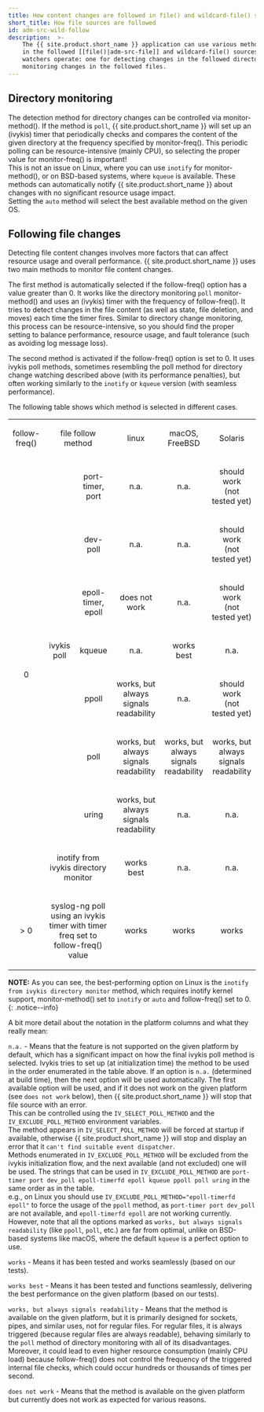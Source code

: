 ```yaml
---
title: How content changes are followed in file() and wildcard-file() sources
short_title: How file sources are followed
id: adm-src-wild-follow
description:  >-
    The {{ site.product.short_name }} application can use various methods to detect changes
    in the followed [[file()|adm-src-file]] and wildcard-file() sources. Under the hood, two different change
    watchers operate: one for detecting changes in the followed directories and one for
    monitoring changes in the followed files.
---
```


## Directory monitoring

The detection method for directory changes can be controlled via monitor-method(). If the method is `poll`, {{ site.product.short_name }} will set up an (ivykis) timer that periodically checks and compares the content of the given directory at the frequency specified by monitor-freq(). This periodic polling can be resource-intensive (mainly CPU), so selecting the proper value for monitor-freq() is important!\
This is not an issue on Linux, where you can use `inotify` for monitor-method(), or on BSD-based systems, where `kqueue` is available. These methods can automatically notify {{ site.product.short_name }} about changes with no significant resource usage impact.\
Setting the `auto` method will select the best available method on the given OS.

## Following file changes

Detecting file content changes involves more factors that can affect resource usage and overall performance. {{ site.product.short_name }} uses two main methods to monitor file content changes.

The first method is automatically selected if the follow-freq() option has a value greater than 0. It works like the directory monitoring `poll` monitor-method() and uses an (ivykis) timer with the frequency of follow-freq(). It tries to detect changes in the file content (as well as state, file deletion, and moves) each time the timer fires. Similar to directory change monitoring, this process can be resource-intensive, so you should find the proper setting to balance performance, resource usage, and fault tolerance (such as avoiding log message loss).

The second method is activated if the follow-freq() option is set to 0. It uses ivykis poll methods, sometimes resembling the poll method for directory change watching described above (with its performance penalties), but often working similarly to the `inotify` or `kqueue` version (with seamless performance).

The following table shows which method is selected in different cases.

<table border="0" cellspacing="0" cellpadding="0" width="1397">
  <tr>
    <td width="99" class="right-edged-col">
      <p align="center">follow-freq()</p>
    </td>
    <td width="200" colspan="2" class="right-edged-col">
      <p align="center">file follow method</p>
    </td>
    <td width="151" class="right-edged-col">
      <p align="center">linux</p>
    </td>
    <td width="152" class="right-edged-col">
      <p align="center">macOS, FreeBSD</p>
    </td>
    <td width="153">
      <p align="center">Solaris</p>
    </td>
  </tr>
  <tr>
    <td width="99" rowspan="8" class="right-edged-col">
      <p align="center">0</p>
    </td>
    <td width="150" rowspan="7" class="right-edged-col">
      <p align="center">ivykis poll</p>
    </td>
    <td width="152" class="right-edged-col">
      <p align="center">port-timer, port</p>
    </td>
    <td width="151" class="right-edged-col">
      <p align="center">n.a.</p>
    </td>
    <td width="152" class="right-edged-col">
      <p align="center">n.a.</p>
    </td>
    <td width="153">
      <p align="center">should work<br>(not tested yet)</p>
    </td>
  </tr>
  <tr>
    <td width="152" class="right-edged-col">
      <p align="center">dev-poll</p>
    </td>
    <td width="151" class="right-edged-col">
      <p align="center">n.a.</p>
    </td>
    <td width="152" class="right-edged-col">
      <p align="center">n.a.</p>
    </td>
    <td width="153">
      <p align="center">should work<br>(not tested yet)</p>
    </td>
  </tr>
  <tr>
    <td width="152" class="right-edged-col">
      <p align="center">epoll-timer, epoll</p>
    </td>
    <td width="151" class="right-edged-col">
      <p align="center">does not work </p>
    </td>
    <td width="152" class="right-edged-col">
      <p align="center">n.a.</p>
    </td>
    <td width="153">
      <p align="center">should work<br>(not tested yet)</p>
    </td>
  </tr>
  <tr>
    <td width="152" class="right-edged-col">
      <p align="center">kqueue</p>
    </td>
    <td width="151" class="right-edged-col">
      <p align="center">n.a.</p>
    </td>
    <td width="152" class="right-edged-col">
      <p align="center">works best</p>
    </td>
    <td width="153">
      <p align="center">n.a.</p>
    </td>
  </tr>
  <tr>
    <td width="152" class="right-edged-col">
      <p align="center">ppoll</p>
    </td>
    <td width="151" class="right-edged-col">
      <p align="center">works, but always signals readability</p>
    </td>
    <td width="152" class="right-edged-col">
      <p align="center">n.a.</p>
    </td>
    <td width="153">
      <p align="center">should work<br>(not tested yet)</p>
    </td>
  </tr>
  <tr>
    <td width="152" class="right-edged-col">
      <p align="center">poll</p>
    </td>
    <td width="151" class="right-edged-col">
      <p align="center">works, but always signals readability</p>
    </td>
    <td width="152" class="right-edged-col">
      <p align="center">works, but always signals readability</p>
    </td>
    <td width="153">
      <p align="center">works, but always signals readability</p>
    </td>
  </tr>
  <tr>
    <td width="152" class="right-edged-col">
      <p align="center">uring</p>
    </td>
    <td width="151" class="right-edged-col">
      <p align="center">works, but always signals readability</p>
    </td>
    <td width="152" class="right-edged-col">
      <p align="center">n.a.</p>
    </td>
    <td width="153">
      <p align="center">n.a.</p>
    </td>
  </tr>
  <tr>
    <td width="150"  colspan="2" class="right-edged-col">
      <p align="center">inotify from ivykis directory monitor</p>
    </td>
    <td width="151" class="right-edged-col">
      <p align="center">works best</p>
    </td>
    <td width="152" class="right-edged-col">
      <p align="center">n.a.</p>
    </td>
    <td width="153">
      <p align="center">n.a.</p>
    </td>
  </tr>
  <tr>
    <td width="99" rowspan="3" class="right-edged-col">
      <p align="center">&gt; 0</p>
    </td>
    <td width="150" colspan="2" rowspan="3" class="right-edged-col">
      <p align="center">syslog-ng poll<br>using an ivykis timer with timer freq set to follow-freq() value</p>
    </td>
    <td width="151" rowspan="3" class="right-edged-col">
      <p align="center">works</p>
    </td>
    <td width="152" rowspan="3" class="right-edged-col">
      <p align="center">works</p>
    </td>
    <td width="153">
      <p align="center">works</p>
    </td>
  </tr>
</table>

  **NOTE:** As you can see, the best-performing option on Linux is the `inotify from ivykis directory monitor` method, which requires inotify kernel support, monitor-method() set to `inotify` or `auto` and follow-freq() set to 0.
  {: .notice--info}

A bit more detail about the notation in the platform columns and what they really mean:

`n.a.` - Means that the feature is not supported on the given platform by default, which has a significant impact on how the final ivykis poll method is selected. Ivykis tries to set up (at initialization time) the method to be used in the order enumerated in the table above. If an option is `n.a.` (determined at build time), then the next option will be used automatically. The first available option will be used, and if it does not work on the given platform (see `does not work` below), then {{ site.product.short_name }} will stop that file source with an error.\
This can be controlled using the `IV_SELECT_POLL_METHOD` and the `IV_EXCLUDE_POLL_METHOD` environment variables.\
The method appears in `IV_SELECT_POLL_METHOD` will be forced at startup if available, otherwise {{ site.product.short_name }} will stop and display an error that it `can't find suitable event dispatcher`.\
Methods enumerated in `IV_EXCLUDE_POLL_METHOD` will be excluded from the ivykis initialization flow, and the next available (and not excluded) one will be used. The strings that can be used in `IV_EXCLUDE_POLL_METHOD` are `port-timer port dev_poll epoll-timerfd epoll kqueue ppoll poll uring` in the same order as in the table.\
e.g., on Linux you should use `IV_EXCLUDE_POLL_METHOD="epoll-timerfd epoll"` to force the usage of the `ppoll` method, as `port-timer port dev_poll` are not available, and `epoll-timerfd epoll` are not working currently. However, note that all the options marked as `works, but always signals readability` (like `ppoll`, `poll`, etc.) are far from optimal, unlike on BSD-based systems like macOS, where the default `kqueue` is a perfect option to use.

`works` - Means it has been tested and works seamlessly (based on our tests).

`works best` - Means it has been tested and functions seamlessly, delivering the best performance on the given platform (based on our tests).

`works, but always signals readability` - Means that the method is available on the given platform, but it is primarily designed for sockets, pipes, and similar uses, not for regular files. For regular files, it is always triggered (because regular files are always readable), behaving similarly to the `poll` method of directory monitoring with all of its disadvantages. Moreover, it could lead to even higher resource consumption (mainly CPU load) because follow-freq() does not control the frequency of the triggered internal file checks, which could occur hundreds or thousands of times per second.

`does not work` - Means that the method is available on the given platform but currently does not work as expected for various reasons.